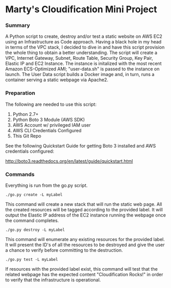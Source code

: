 # Marty's Cloudification Mini Project

### Summary

A Python script to create, destroy and/or test a static website on AWS EC2 using an Infrastructure as Code approach. Having a black hole in my head in terms of the VPC stack, I decided to dive in and have this script provision the whole thing to obtain a better understanding. The script will create a VPC, Internet Gateway, Subnet, Route Table, Security Group, Key Pair, Elastic IP and EC2 Instance. The instance is initalized with the most recent Amazon ECS-Optimized AMI; "user-data.sh" is passed to the instance on launch. The User Data script builds a Docker image and, in turn, runs a container serving a static webpage via Apache2. 

### Preparation

The following are needed to use this script:

1. Python 2.7+
2. Python Boto 3 Module (AWS SDK)
3. AWS Account w/ privileged IAM user
4. AWS CLI Credentials Configured
5. This Git Repo

See the following Quickstart Guide for getting Boto 3 installed and AWS credentials configured:

http://boto3.readthedocs.org/en/latest/guide/quickstart.html

### Commands

Everything is run from the go.py script.

    ./go.py create -L myLabel
    
This command will create a new stack that will run the static web page. All the created resources will be tagged according to the provided label. It will output the Elastic IP address of the EC2 instance running the webpage once the command completes.

    ./go.py destroy -L myLabel
    
This command will enumerate any existing resources for the provided label. It will present the ID's of all the resources to be destroyed and give the user a chance to verify before committing to the destruction. 

    ./go.py test -L myLabel
    
If resources with the provided label exist, this command will test that the related webpage has the expected content "Cloudification Rocks!" in order to verify that the infrastructure is operational.
